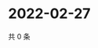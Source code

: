 # 2022-02-27

共 0 条

<!-- BEGIN WEIBO -->
<!-- 最后更新时间 Sun Feb 27 2022 16:00:49 GMT+0800 (China Standard Time) -->

<!-- END WEIBO -->
